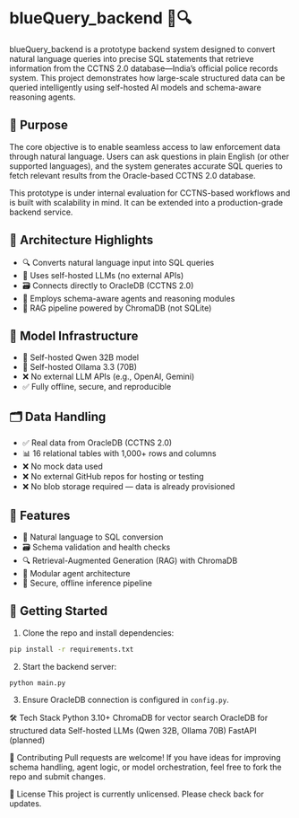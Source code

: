 # blueQuery_backend 🧠🔍

blueQuery_backend is a prototype backend system designed to convert natural language queries into precise SQL statements that retrieve information from the CCTNS 2.0 database—India’s official police records system. This project demonstrates how large-scale structured data can be queried intelligently using self-hosted AI models and schema-aware reasoning agents.

## 🧠 Purpose

The core objective is to enable seamless access to law enforcement data through natural language. Users can ask questions in plain English (or other supported languages), and the system generates accurate SQL queries to fetch relevant results from the Oracle-based CCTNS 2.0 database.

This prototype is under internal evaluation for CCTNS-based workflows and is built with scalability in mind. It can be extended into a production-grade backend service.

## 🧠 Architecture Highlights

- 🔍 Converts natural language input into SQL queries
- 🧠 Uses self-hosted LLMs (no external APIs)
- 🗃️ Connects directly to OracleDB (CCTNS 2.0)
- 🧠 Employs schema-aware agents and reasoning modules
- 🧠 RAG pipeline powered by ChromaDB (not SQLite)

## 🧠 Model Infrastructure

- 🧠 Self-hosted Qwen 32B model
- 🧠 Self-hosted Ollama 3.3 (70B)
- ❌ No external LLM APIs (e.g., OpenAI, Gemini)
- ✅ Fully offline, secure, and reproducible

## 🗂️ Data Handling

- ✅ Real data from OracleDB (CCTNS 2.0)
- 📊 16 relational tables with 1,000+ rows and columns
- ❌ No mock data used
- ❌ No external GitHub repos for hosting or testing
- ❌ No blob storage required — data is already provisioned

## 🔧 Features

- 🧠 Natural language to SQL conversion
- 🗃️ Schema validation and health checks
- 🔍 Retrieval-Augmented Generation (RAG) with ChromaDB
- 🧱 Modular agent architecture
- 🔐 Secure, offline inference pipeline

## 🚀 Getting Started

1. Clone the repo and install dependencies:

```bash
pip install -r requirements.txt
```
2. Start the backend server:
```
python main.py
```

3. Ensure OracleDB connection is configured in ```config.py```.

🛠️ Tech Stack
Python 3.10+
ChromaDB for vector search
OracleDB for structured data
Self-hosted LLMs (Qwen 32B, Ollama 70B)
FastAPI (planned)



🤝 Contributing
Pull requests are welcome! If you have ideas for improving schema handling, agent logic, or model orchestration, feel free to fork the repo and submit changes.

📄 License
This project is currently unlicensed. Please check back for updates.
